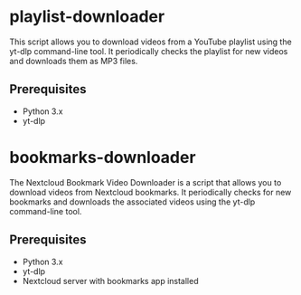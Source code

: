 # playlist-downloader
This script allows you to download videos from a YouTube playlist using the yt-dlp command-line tool. It periodically checks the playlist for new videos and downloads them as MP3 files.

## Prerequisites
* Python 3.x
* yt-dlp

# bookmarks-downloader
The Nextcloud Bookmark Video Downloader is a script that allows you to download videos from Nextcloud bookmarks. It periodically checks for new bookmarks and downloads the associated videos using the yt-dlp command-line tool.

## Prerequisites
* Python 3.x
* yt-dlp
* Nextcloud server with bookmarks app installed
